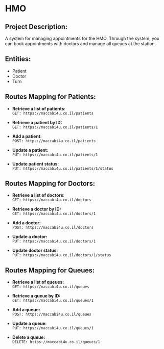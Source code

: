 # HMO

## Project Description:

A system for managing appointments for the HMO. Through the system, you can book appointments with doctors and manage all queues at the station.

## Entities:

- Patient
- Doctor
- Turn

## Routes Mapping for Patients:

- **Retrieve a list of patients:**  
  `GET: https://maccabi4u.co.il/patients`

- **Retrieve a patient by ID:**  
  `GET: https://maccabi4u.co.il/patients/1`

- **Add a patient:**  
  `POST: https://maccabi4u.co.il/patients`

- **Update a patient:**  
  `PUT: https://maccabi4u.co.il/patients/1`

- **Update patient status:**  
  `PUT: https://maccabi4u.co.il/patients/1/status`

## Routes Mapping for Doctors:

- **Retrieve a list of doctors:**  
  `GET: https://maccabi4u.co.il/doctors`

- **Retrieve a doctor by ID:**  
  `GET: https://maccabi4u.co.il/doctors/1`

- **Add a doctor:**  
  `POST: https://maccabi4u.co.il/doctors`

- **Update a doctor:**  
  `PUT: https://maccabi4u.co.il/doctors/1`

- **Update doctor status:**  
  `PUT: https://maccabi4u.co.il/doctors/1/status`

## Routes Mapping for Queues:

- **Retrieve a list of queues:**  
  `GET: https://maccabi4u.co.il/queues`

- **Retrieve a queue by ID:**  
  `GET: https://maccabi4u.co.il/queues/1`

- **Add a queue:**  
  `POST: https://maccabi4u.co.il/queues`

- **Update a queue:**  
  `PUT: https://maccabi4u.co.il/queues/1`

- **Delete a queue:**  
  `DELETE: https://maccabi4u.co.il/queues/1`
